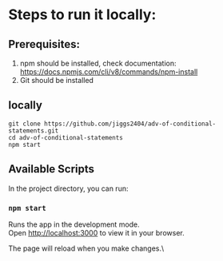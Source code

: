 # Steps to run it locally:

## Prerequisites: 
1. npm should be installed, check documentation: https://docs.npmjs.com/cli/v8/commands/npm-install
2. Git should be installed

## locally
```
git clone https://github.com/jiggs2404/adv-of-conditional-statements.git
cd adv-of-conditional-statements
npm start
```

## Available Scripts

In the project directory, you can run:

### `npm start`

Runs the app in the development mode.\
Open [http://localhost:3000](http://localhost:3000) to view it in your browser.

The page will reload when you make changes.\